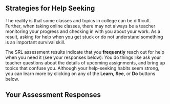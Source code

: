 ## Strategies for Help Seeking

The reality is that some classes and topics in college can be difficult. Further, when taking online classes, there may not always be a teacher monitoring your progress and checking in with you about your work. As a result, asking for help when you get stuck or do not understand something is an important survival skill. 

The SRL assessment results indicate that you **frequently** reach out for help when you need it (see your responses below): You do things like ask your teacher questions about the details of upcoming assignments, and bring up topics that confuse you. Although your help-seeking habits seem strong, you can learn more by clicking on any of the **Learn**, **See**, or **Do** buttons below.

## Your Assessment Responses

